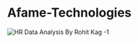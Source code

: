 # Afame-Technologies
![HR Data Analysis By  Rohit Kag -1](https://github.com/Rohit-Kag/Afame-Technologies/assets/160275438/bcee59d8-a1ce-46a7-af25-6b43d053f1f2)

